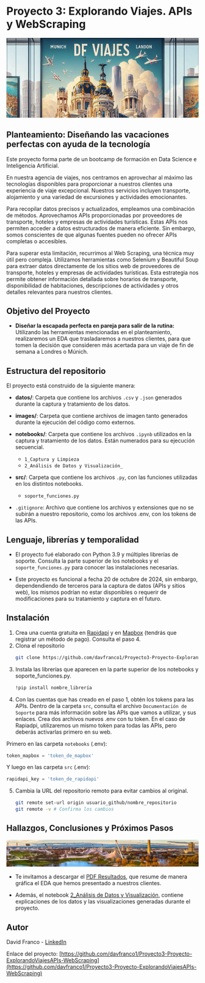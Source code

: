 # Proyecto 3: Explorando Viajes. APIs y WebScraping

![imagen](images/header.png)


## Planteamiento: **Diseñando las vacaciones perfectas con ayuda de la tecnología**

Este proyecto forma parte de un bootcamp de formación en Data Science e Inteligencia Artificial.

En nuestra agencia de viajes, nos centramos en aprovechar al máximo las tecnologías disponibles para proporcionar a nuestros clientes una experiencia de viaje excepcional. Nuestros servicios incluyen transporte, alojamiento y una variedad de excursiones y actividades emocionantes.

Para recopilar datos precisos y actualizados, empleamos una combinación de métodos. Aprovechamos APIs proporcionadas por proveedores de transporte, hoteles y empresas de actividades turísticas. Estas APIs nos permiten acceder a datos estructurados de manera eficiente. Sin embargo, somos conscientes de que algunas fuentes pueden no ofrecer APIs completas o accesibles.

Para superar esta limitación, recurrimos al Web Scraping, una técnica muy útil pero compleja. Utilizamos herramientas como Selenium y Beautiful Soup para extraer datos directamente de los sitios web de proveedores de transporte, hoteles y empresas de actividades turísticas. Esta estrategia nos permite obtener información detallada sobre horarios de transporte, disponibilidad de habitaciones, descripciones de actividades y otros detalles relevantes para nuestros clientes.


## Objetivo del Proyecto

- **Diseñar la escapada perfecta en pareja para salir de la rutina:** Utilizando las herramientas mencionadas en el planteamiento, realizaremos un EDA que trasladaremos a nuestros clientes, para que tomen la decisión que consideren más acertada para un viaje de fin de semana a Londres o Múnich.


## Estructura del repositorio

El proyecto está construido de la siguiente manera:

- **datos/**: Carpeta que contiene los archivos `.csv` y `.json` generados durante la captura y tratamiento de los datos.

- **images/**: Carpeta que contiene archivos de imagen tanto generados durante la ejecución del código como externos.

- **notebooks/**: Carpeta que contiene los archivos `.ipynb` utilizados en la captura y tratamiento de los datos. Están numerados para su ejecución secuencial.
  - `1_Captura y Limpieza`
  - `2_Análisis de Datos y Visualización_`

- **src/**: Carpeta que contiene los archivos `.py`, con las funciones utilizadas en los distintos notebooks.
  - `soporte_funciones.py`

- `.gitignore`: Archivo que contiene los archivos y extensiones que no se subirán a nuestro repositorio, como los archivos .env, con los tokens de las APIs.


## Lenguaje, librerías y temporalidad
- El proyecto fué elaborado con Python 3.9 y múltiples librerías de soporte. Consulta la parte superior de los notebooks y el `soporte_funciones.py` para conocer las instalaciones necesarias. 

- Este proyecto es funcional a fecha 20 de octubre de 2024, sin embargo, dependendiendo de terceros para la captura de datos (APIs y sitios web), los mismos podrían no estar disponibles o requerir de modificaciones para su tratamiento y captura en el futuro.


## Instalación

1. Crea una cuenta gratuita en [Rapidapi](https://rapidapi.com) y en [Mapbox](https://mapbox.com) (tendrás que registrar un método de pago). Consulta el paso 4.
2. Clona el repositorio
   ```sh
   git clone https://github.com/davfranco1/Proyecto3-Proyecto-ExplorandoViajesAPIs-WebScraping.git
   ```
3. Instala las librerías que aparecen en la parte superior de los notebooks y soporte_funciones.py.
   ```sh
   !pip install nombre_librería
   ```
4. Con las cuentas que has creado en el paso 1, obtén los tokens para las APIs. Dentro de la carpeta `src`, consulta el archivo `Documentación de Soporte` para más información sobre las APIs que vamos a utilizar, y sus enlaces. Crea dos archivos nuevos .env con tu token. En el caso de Rapiadpi, utilizaremos un mismo token para todas las APIs, pero deberás activarlas primero en su web.

Primero en las carpeta `notebooks` (.env):
   ```js
   token_mapbox = 'token_de_mapbox'
   ```

   Y luego en las carpeta `src` (.env):
   ```js
   rapidapi_key = 'token_de_rapidapi'
   ```

5. Cambia la URL del repositorio remoto para evitar cambios al original.
   ```sh
   git remote set-url origin usuario_github/nombre_repositorio
   git remote -v # Confirma los cambios
   ```


## Hallazgos, Conclusiones y Próximos Pasos
![imagen](images/munich_resultados.jpg)

- Te invitamos a descargar el [PDF Resultados](https://github.com/davfranco1/Proyecto3-Proyecto-ExplorandoViajesAPIs-WebScraping/blob/main/datos/Resultados.pdf), que resume de manera gráfica el EDA que hemos presentado a nuestros clientes.

- Además, el notebook [2_Análisis de Datos y Visualización](https://github.com/davfranco1/Proyecto3-Proyecto-ExplorandoViajesAPIs-WebScraping/blob/main/notebooks/2_Análisis%20de%20Datos%20y%20Visualización.ipynb), contiene explicaciones de los datos y las visualizaciones generadas durante el proyecto.



## Autor

David Franco - [LinkedIn](https://linkedin.com/in/franco-david)

Enlace del proyecto: [https://github.com/davfranco1/Proyecto3-Proyecto-ExplorandoViajesAPIs-WebScraping](https://github.com/davfranco1/Proyecto3-Proyecto-ExplorandoViajesAPIs-WebScraping)
